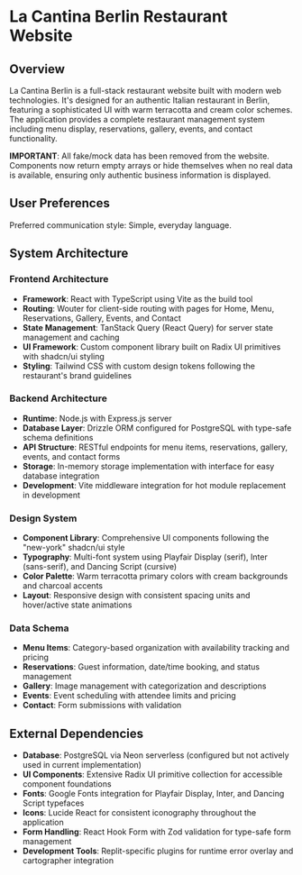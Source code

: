 # La Cantina Berlin Restaurant Website

## Overview

La Cantina Berlin is a full-stack restaurant website built with modern web technologies. It's designed for an authentic Italian restaurant in Berlin, featuring a sophisticated UI with warm terracotta and cream color schemes. The application provides a complete restaurant management system including menu display, reservations, gallery, events, and contact functionality.

**IMPORTANT**: All fake/mock data has been removed from the website. Components now return empty arrays or hide themselves when no real data is available, ensuring only authentic business information is displayed.

## User Preferences

Preferred communication style: Simple, everyday language.

## System Architecture

### Frontend Architecture
- **Framework**: React with TypeScript using Vite as the build tool
- **Routing**: Wouter for client-side routing with pages for Home, Menu, Reservations, Gallery, Events, and Contact
- **State Management**: TanStack Query (React Query) for server state management and caching
- **UI Framework**: Custom component library built on Radix UI primitives with shadcn/ui styling
- **Styling**: Tailwind CSS with custom design tokens following the restaurant's brand guidelines

### Backend Architecture
- **Runtime**: Node.js with Express.js server
- **Database Layer**: Drizzle ORM configured for PostgreSQL with type-safe schema definitions
- **API Structure**: RESTful endpoints for menu items, reservations, gallery, events, and contact forms
- **Storage**: In-memory storage implementation with interface for easy database integration
- **Development**: Vite middleware integration for hot module replacement in development

### Design System
- **Component Library**: Comprehensive UI components following the "new-york" shadcn/ui style
- **Typography**: Multi-font system using Playfair Display (serif), Inter (sans-serif), and Dancing Script (cursive)
- **Color Palette**: Warm terracotta primary colors with cream backgrounds and charcoal accents
- **Layout**: Responsive design with consistent spacing units and hover/active state animations

### Data Schema
- **Menu Items**: Category-based organization with availability tracking and pricing
- **Reservations**: Guest information, date/time booking, and status management
- **Gallery**: Image management with categorization and descriptions
- **Events**: Event scheduling with attendee limits and pricing
- **Contact**: Form submissions with validation

## External Dependencies

- **Database**: PostgreSQL via Neon serverless (configured but not actively used in current implementation)
- **UI Components**: Extensive Radix UI primitive collection for accessible component foundations
- **Fonts**: Google Fonts integration for Playfair Display, Inter, and Dancing Script typefaces
- **Icons**: Lucide React for consistent iconography throughout the application
- **Form Handling**: React Hook Form with Zod validation for type-safe form management
- **Development Tools**: Replit-specific plugins for runtime error overlay and cartographer integration